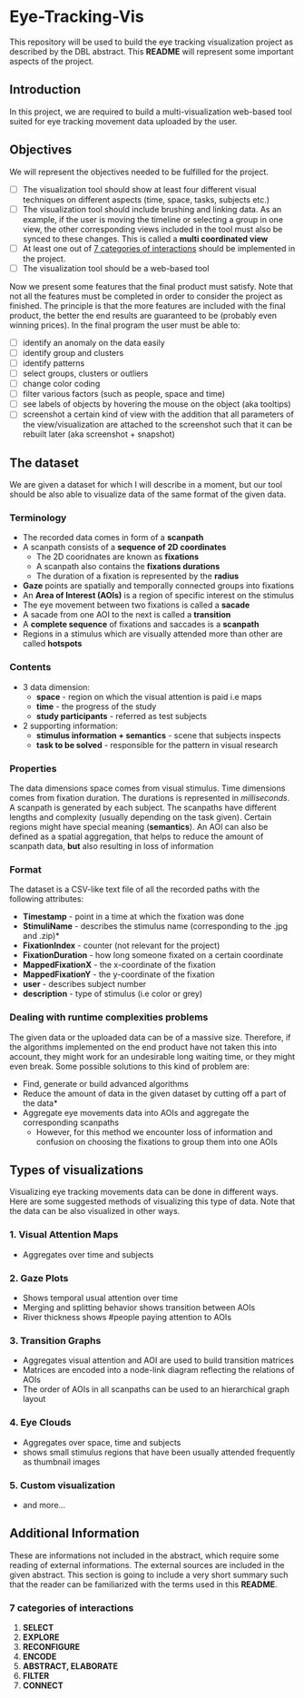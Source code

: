 # Eye-Tracking-Vis
This repository will be used to build the eye tracking visualization project as described by the DBL abstract. This **README** will represent some important aspects of the project.

## Introduction 

In this project, we are required to build a multi-visualization web-based tool suited for eye tracking movement data uploaded by the user. 

## Objectives

We will represent the objectives needed to be fulfilled for the project. 

- [ ] The visualization tool should show at least four different visual techniques on different aspects (time, space, tasks, subjects etc.)
- [ ] The visualization tool should include brushing and linking data. As an example, if the user is moving the timeline or selecting a group in one view, the other corresponding views included in the tool must also be synced to these changes. This is called a **multi coordinated view**
- [ ] At least one out of  [7 categories of interactions](##7-categories-of-interactions) should be implemented in the project.
- [ ] The visualization tool should be a web-based tool 

Now we present some features that the final product must satisfy. Note that not all the features must be completed in order to consider the project as finished. The principle is that the more features are included with the final product, the better the end results are guaranteed to be (probably even winning prices). In the final program the user must be able to:

- [ ] identify an anomaly on the data easily
- [ ] identify group and clusters
- [ ] identify patterns 
- [ ] select groups, clusters or outliers
- [ ] change color coding 
- [ ] filter various factors (such as people, space and time)
- [ ] see labels of objects by hovering the mouse on the object (aka tooltips)
- [ ]  screenshot a certain kind of view with the addition that all parameters of the view/visualization are attached to the screenshot such that it can be rebuilt later (aka screenshot + snapshot)

## The dataset

We are given a dataset for which I will describe in a moment, but our tool should be also able to visualize data of the same format of the given data. 

### Terminology

* The recorded data comes in form of a **scanpath**
* A scanpath consists of a **sequence of 2D coordinates**
  * The 2D cooridnates are known as **fixations**
  * A scanpath also contains the **fixations durations**
  * The duration of a fixation is represented by the **radius**
* **Gaze** points are spatially and temporally connected groups into fixations
* An **Area of Interest (AOIs)** is a region of specific interest on the stimulus
* The eye movement between two fixations is called a **sacade**
* A sacade from one AOI to the next is called a **transition**
* A **complete sequence** of fixations and saccades is a **scanpath**
* Regions in a stimulus which are visually attended more than other are called **hotspots**

### Contents

* 3 data dimension:
  * **space** - region on which the visual attention is paid i.e maps
  * **time** - the progress of the study
  * **study participants** - referred as test subjects
* 2 supporting information:
  * **stimulus information + semantics** - scene that subjects inspects
  * **task to be solved** - responsible for the pattern in visual research

### Properties

The data dimensions space comes from visual stimulus. Time dimensions comes from fixation duration. The durations is represented in *milliseconds*. A scanpath is generated by each subject. The scanpaths have different lengths and complexity (usually depending on the task given). Certain regions might have special meaning (**semantics**). An AOI can also be defined as a spatial aggregation, that helps to reduce the amount of scanpath data, **but** also resulting in loss of information

### Format

The dataset is a CSV-like text file of all the recorded paths with the following attributes:

- **Timestamp** - point in a time at which the fixation was done
- **StimuliName** - describes the stimulus name (corresponding to the .jpg and .zip)*
- **FixationIndex** - counter (not relevant for the project)
- **FixationDuration** -  how long someone fixated on a certain coordinate
- **MappedFixationX** - the x-coordinate of the fixation
- **MappedFixationY** - the y-coordinate of the fixation
- **user** - describes subject number
- **description** - type of stimulus (i.e color or grey)



### Dealing with runtime complexities problems

The given data or the uploaded data can be of a massive size. Therefore, if the algorithms implemented on the end product have not taken this into account, they might work for an undesirable long waiting time, or they might even break. Some possible solutions to this kind of problem are:

* Find, generate or build advanced algorithms
* Reduce the amount of data in the given dataset by cutting off a part of the data*
* Aggregate eye movements data into AOIs and aggregate the corresponding scanpaths
  * However, for this method we encounter loss of information and confusion on choosing the fixations to group them into one AOIs

## Types of visualizations

Visualizing eye tracking movements data can be done in different ways. Here are some suggested methods of visualizing this type of data. Note that the data can be also visualized in other ways.  

### 1. Visual Attention Maps

* Aggregates over time and subjects

### 2. Gaze Plots

* Shows temporal usual attention over time
* Merging and splitting behavior shows transition between AOIs
* River thickness shows #people paying attention to AOIs

### 3. Transition Graphs

* Aggregates visual attention and AOI are used to build transition matrices 
* Matrices are encoded into a node-link diagram reflecting the relations of AOIs
* The order of AOIs in all scanpaths can be used to an hierarchical graph layout

### 4. Eye Clouds

* Aggregates over space, time and subjects
* shows small stimulus regions that have been usually attended frequently as thumbnail images

### 5. Custom visualization 

* and more...



## Additional Information 

These are informations not included in the abstract, which require some reading of external informations. The external sources are included in the given abstract. This section is going to include a very short summary such that the reader can be familiarized with the terms used in this **README**.

### 7 categories of interactions

1. **SELECT**
2. **EXPLORE**
3. **RECONFIGURE**
4. **ENCODE**
5. **ABSTRACT, ELABORATE**
6. **FILTER**
7. **CONNECT**







